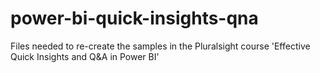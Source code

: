 # power-bi-quick-insights-qna
Files needed to re-create the samples in the Pluralsight course 'Effective Quick Insights and Q&amp;A in Power BI'
